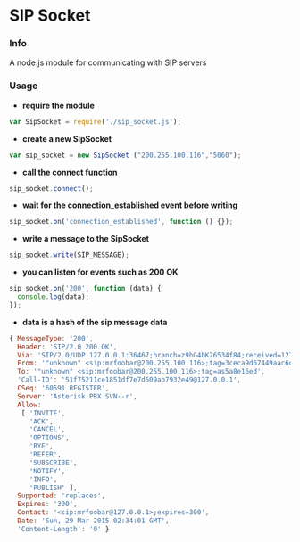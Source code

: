# SIP Socket

### Info
A node.js module for communicating with SIP servers

### Usage
- **require the module**
``` javascript
var SipSocket = require('./sip_socket.js');
```

- **create a new SipSocket**
``` javascript
var sip_socket = new SipSocket ("200.255.100.116","5060");
```

- **call the connect function**
``` javascript
sip_socket.connect();
```

- **wait for the connection_established event before writing**
```javascript
sip_socket.on('connection_established', function () {});
```

- **write a message to the SipSocket**
``` javascript
sip_socket.write(SIP_MESSAGE);
```

- **you can listen for events such as 200 OK**
``` javascript
sip_socket.on('200', function (data) {
  console.log(data);
});
```

- **data is a hash of the sip message data**
``` javascript
{ MessageType: '200',
  Header: 'SIP/2.0 200 OK',
  Via: 'SIP/2.0/UDP 127.0.0.1:36467;branch=z9hG4bK26534f84;received=127.0.0.1',
  From: '"unknown" <sip:mrfoobar@200.255.100.116>;tag=3ceca9d67449aac6o0',
  To: '"unknown" <sip:mrfoobar@200.255.100.116>;tag=as5a8e16ed',
  'Call-ID': '51f75211ce1851df7e7d509ab7932e49@127.0.0.1',
  CSeq: '60591 REGISTER',
  Server: 'Asterisk PBX SVN--r',
  Allow: 
   [ 'INVITE',
     'ACK',
     'CANCEL',
     'OPTIONS',
     'BYE',
     'REFER',
     'SUBSCRIBE',
     'NOTIFY',
     'INFO',
     'PUBLISH' ],
  Supported: 'replaces',
  Expires: '300',
  Contact: '<sip:mrfoobar@127.0.0.1>;expires=300',
  Date: 'Sun, 29 Mar 2015 02:34:01 GMT',
  'Content-Length': '0' }
```
